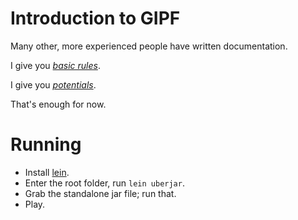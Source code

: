 # Introduction to GIPF

Many other, more experienced people have written documentation.

I give you _[basic rules](http://www.gipf.com/gipf/rules/rules.html)_.

I give you _[potentials](http://www.gipf.com/project_gipf/potentials/introduction.html)_.

That's enough for now.

# Running

* Install [lein](https://leiningen.org/).
* Enter the root folder, run `lein uberjar`.
* Grab the standalone jar file; run that.
* Play.
